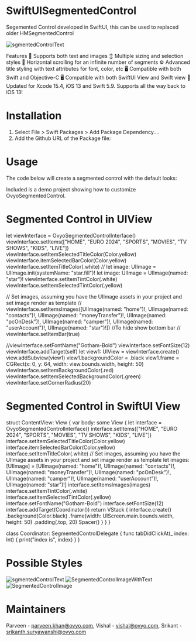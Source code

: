 # SwiftUISegmentedControl
Segemented Control developed in SwiftUI, this can be used to replaced older HMSegmentedControl

![sgmentedControlText](https://github.com/parveen-khan-ovyo/OvyoSegmentedControl/assets/135009495/ff8bb9e6-9c36-4b04-a754-f25a7fb0ef15)

Features
📸 Supports both text and images
↕️ Multiple sizing and selection styles
📜 Horizontal scrolling for an infinite number of segments
⚙️ Advanced title styling with text attributes for font, color, etc
🖥 Compatible with both Swift and Objective-C
🖥 Compatible with both SwiftUI View and Swift view
📱 Updated for Xcode 15.4, iOS 13 and Swift 5.9. Supports all the way back to iOS 13!

# Installation
1. Select File > Swift Packages > Add Package Dependency....
2. Add the Github URL of the Package file:

# Usage

The code below will create a segmented control with the default looks:

Included is a demo project showing how to customize OvyoSegmentedControl.

# Segmented Control in UIView

let viewInterface = OvyoSegmentedControlInterface()
viewInterface.setItems(["HOME", "EURO 2024", "SPORTS", "MOVIES", "TV SHOWS", "KIDS", "LIVE"])
viewInterface.setItemSelectedTitleColor(Color.yellow)
viewInterface.itemSelectedBarColor(Color.yellow)
viewInterface.setItemTitleColor(.white)
// let image: UIImage = UIImage.init(systemName: "star.fill")!
let image: UIImage = UIImage(named: "star")!
viewInterface.setItemTintColor(.white)
viewInterface.setItemSelectedTintColor(.yellow)
        
// Set images, assuming you have the UIImage assets in your project and set image render as template
// viewInterface.setItemsImages([UIImage(named: "home")!, UIImage(named: "contacts")!, UIImage(named: "moneyTransfer")!, UIImage(named: "pcOnDesk")!,
UIImage(named: "camper")!, UIImage(named: "userAccount")!, UIImage(named: "star")!])
//To hide show bottom bar
//  viewInterface.setItemBar(true)
      
//viewInterface.setFontName("Gotham-Bold")
viewInterface.setFontSize(12)
viewInterface.addTarget(self)
let view1: UIView = viewInterface.create()
view.addSubview(view1)
view1.backgroundColor = .black
view1.frame = CGRect(x: 0, y: 64, width: view.bounds.width, height: 50)
viewInterface.setItemBackgroundColor(.red)
viewInterface.setItemSelectedBackgroundColor(.green)
viewInterface.setCornerRadius(20)
        

# Segmented Control in SwiftUI View

struct ContentView: View {
    var body: some View {
        let interface = OvyoSegmentedControlInterface()
        interface.setItems(["HOME", "EURO 2024", "SPORTS", "MOVIES", "TV SHOWS", "KIDS", "LIVE"])
        interface.setItemSelectedTitleColor(Color.yellow)
        interface.itemSelectedBarColor(Color.yellow)
        interface.setItemTitleColor(.white)
        // Set images, assuming you have the UIImage assets in your project and set image render as template
        let images: [UIImage] = [UIImage(named: "home")!, UIImage(named: "contacts")!, UIImage(named: "moneyTransfer")!, UIImage(named: "pcOnDesk")!, UIImage(named: "camper")!, UIImage(named: "userAccount")!, UIImage(named: "star")!]
        interface.setItemsImages(images)
        interface.setItemTintColor(.white)
        interface.setItemSelectedTintColor(.yellow)
        interface.setFontName("Gotham-Bold")
        interface.setFontSize(12)
        interface.addTarget(Coordinator())
        return VStack { interface.create()
                .background(Color.black)
                .frame(width: UIScreen.main.bounds.width, height: 50)
                .padding(.top, 20)
            Spacer()
        }
    }
}

class Coordinator: SegmentedControlDelegate {
    func tabDidClickAt(_ index: Int) {
        print("index is", index)
    }
}

# Possible Styles

![sgmentedControlText](https://github.com/parveen-khan-ovyo/OvyoSegmentedControl/assets/135009495/ff8bb9e6-9c36-4b04-a754-f25a7fb0ef15)
![SegmentedControlImageWithText](https://github.com/parveen-khan-ovyo/OvyoSegmentedControl/assets/135009495/5c5b3e84-39ff-4b64-80e0-5ca7c8f95743)
![SegmentedControlImage](https://github.com/parveen-khan-ovyo/OvyoSegmentedControl/assets/135009495/11596192-3bc7-4934-950e-2a74588c7ab4)

# Maintainers
Parveen - parveen.khan@ovyo.com, 
Vishal - vishal@ovyo.com, 
Srikant - srikanth.suryawanshi@ovyo.com
